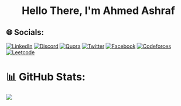 <h1 align="center">Hello There, <b>I'm Ahmed Ashraf</b></h1>

## 🌐 Socials: 
[![LinkedIn](https://img.shields.io/badge/LinkedIn-%230077B5.svg?&style=flat-square&logo=linkedin&logoColor=white)](https://www.linkedin.com/in/ahmed-ashraf2004/)
[![Discord](https://img.shields.io/badge/Discord-%237289DA.svg?logo=discord&logoColor=white)](https://discord.com/channels/@ahmeddashraff)
[![Quora](https://img.shields.io/badge/Quora-%23B92B27.svg?logo=Quora&logoColor=white)](https://www.quora.com/profile/Ahmed-Ashraf-1593)
[![Twitter](https://img.shields.io/badge/twitter-blue?&style=flat-square&logo=twitter&logoColor=white)](https://twitter.com/aahmeddAshraf_)
[![Facebook](https://img.shields.io/badge/Facebook-%231877F2.svg?&style=flat-square&logo=facebook&logoColor=white)](https://www.facebook.com/profile.php?id=100017815245514&mibextid=hIlR13)
[![Codeforces](https://img.shields.io/badge/Codeforces-%23FF8000.svg?&style=flat-square&logo=codeforces&logoColor=white)](https://codeforces.com/profile/Bido_)
[![Leetcode](https://img.shields.io/badge/LeetCode-%23FFA116.svg?&style=flat-square&logo=leetcode&logoColor=white)](https://leetcode.com/aahmeddashraf_/)

# 📊 GitHub Stats:
![](https://github-readme-stats.vercel.app/api/top-langs/?username=ahmed-ashraff&theme=dark&hide_border=false&include_all_commits=true&count_private=true&layout=compact)

<!--
<p align="left">
<a href="https://www.linkedin.com/in/ahmed-ashraf-08a785251/" target="blank"><img align="center" src="https://raw.githubusercontent.com/rahuldkjain/github-profile-readme-generator/master/src/images/icons/Social/linked-in-alt.svg" alt="ahmed_ashraf" height="30" width="40" /></a>
<a href="https://codeforces.com/profile/AhmedAshraf_18" target="blank"><img align="center" src="https://raw.githubusercontent.com/rahuldkjain/github-profile-readme-generator/master/src/images/icons/Social/codeforces.svg" alt="ahmed_ashraf" height="30" width="40" /></a> -->
</p>
